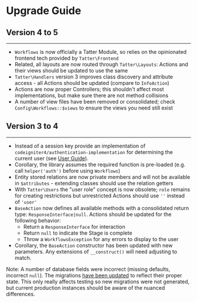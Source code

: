 # Upgrade Guide

## Version 4 to 5
***

* `Workflows` is now officially a Tatter Module, so relies on the opinionated frontend tech provided by `Tatter\Frontend`
* Related, all layouts are now routed through `Tatter\Layouts`: Actions and their views should be updated to use the same
* `Tatter\Handlers` version 3 improves class discovery and attribute access - all Actions should be updated (compare to `InfoAction`)
* Actions are now proper Controllers; this shouldn't affect most implementations, but make sure there are not method collisions
* A number of view files have been removed or consolidated; check `Config\Workflows::$views` to ensure the views you need still exist

## Version 3 to 4
***

* Instead of a session key provide an implementation of `codeigniter4/authentication-implementation` for determining the current user (see [User Guide](https://codeigniter4.github.io/CodeIgniter4/extending/authentication.html)).
* Corollary, the library assumes the required function is pre-loaded (e.g. call `helper('auth')` before using `Workflows`)
* Entity stored relations are now private members and will not be available in `$attributes` - extending classes should use the relation getters
* With `Tatter\Users` the "user role" concept is now obsolete; `role` remains for creating restrictions but unrestricted Actions should use `''` instead of `'user'`
* `BaseAction` now defines all available methods with a consolidated return type: `ResponseInterface|null`. Actions should be updated for the following behavior:
	- Return a `ResponseInterface` for interaction
	- Return `null` to indicate the Stage is complete
	- Throw a `WorkflowsException` for any errors to display to the user
* Corollary, the `BaseAction` constructor has been updated with new parameters. Any extensions of `__construct()` will need adjusting to match.

Note: A number of database fields were incorrect (missing defaults, incorrect `null`).
The migrations [have been updated](https://github.com/tattersoftware/codeigniter4-workflows/commit/5101e8deb005f6da24ab92357b25793616d78252)
to reflect their proper state. This only really affects testing so new migrations were not
generated, but current production instances should be aware of the nuanced differences.
